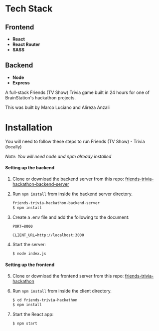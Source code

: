 # Tech Stack

## Frontend

- **React**
- **React Router**
- **SASS**

## Backend

- **Node**
- **Express**

A full-stack Friends (TV Show) Trivia game built in 24 hours for one of BrainStation's hackathon projects.

This was built by Marco Luciano and Alireza Anzali

# Installation

You will need to follow these steps to run Friends (TV Show) - Trivia (locally)

_*Note: You will need node and npm already installed*_

#### Setting up the backend

1. Clone or download the backend server from this repo: [friends-trivia-hackathon-backend-server](https://github.com/Marco-Luc/friends-trivia-hackathon-backend-server)

2. Run `npm install` from inside the backend server directory.

   ```bash
   friends-trivia-hackathon-backend-server
   $ npm install

   ```

3. Create a .env file and add the following to the document:

   ```shell
   PORT=8000

   CLIENT_URL=http://localhost:3000
   ```

4. Start the server:

   ```bash
   $ node index.js
   ```

#### Setting up the frontend

5. Clone or download the frontend server from this repo: [friends-trivia-hackathon](https://github.com/Marco-Luc/friends-trivia-hackathon)

6. Run `npm install` from inside the client directory.

   ```bash
   $ cd friends-trivia-hackathon
   $ npm install

   ```

7. Start the React app:

   ```bash
   $ npm start
   ```
